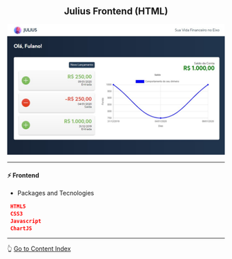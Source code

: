 <h2 align="center">Julius Frontend (HTML)</h2>

![Julius](https://github.com/lipex360x/julius/blob/master/frontend/html/img/julius2.jpg)

---
#### :zap: Frontend

* Packages and Tecnologies
```json
 HTML5
 CSS3
 Javascript
 ChartJS
```

---

:point_up_2: [Go to Content Index](#bookmark_tabs-content-index)
